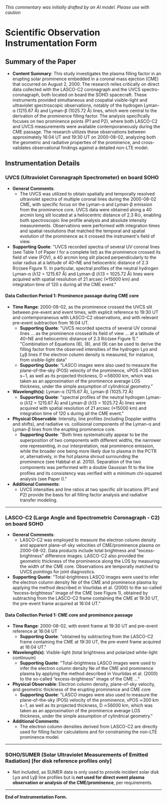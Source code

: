 _This commentary was initially drafted by an AI model. Please use with caution_

# Scientific Observation Instrumentation Form

## Summary of the Paper
- **Content Summary**: This study investigates the plasma filling factor in an erupting solar prominence embedded in a coronal mass ejection (CME) that occurred on August 2, 2000. The research relies critically on direct data collected with the LASCO-C2 coronagraph and the UVCS spectro-coronagraph, both located on board the SOHO spacecraft. These instruments provided simultaneous and cospatial visible-light and ultraviolet spectroscopic observations, notably of the hydrogen Lyman-α (1215.67 Å) and Lyman-β (1025.72 Å) lines, which were central to the derivation of the prominence filling factor. The analysis specifically focuses on two prominence points (P1 and P2), where both LASCO-C2 and UVCS measurements were available contemporaneously during the CME passage. The research utilizes these observations between approximately 16:04 UT and 19:30 UT on 2000-08-02, analyzing both the geometric and radiative properties of the prominence, and cross-validates observational findings against a detailed non-LTE model.

## Instrumentation Details

### UVCS (Ultraviolet Coronagraph Spectrometer) on board SOHO
- **General Comments**:
  - The UVCS was utilized to obtain spatially and temporally resolved ultraviolet spectra of multiple coronal lines during the 2000-08-02 CME, with specific focus on the Lyman-α and Lyman-β emission from the prominence core. UVCS data were obtained along a 40 arcmin long slit located at a heliocentric distance of 2.3 R⊙, enabling both spectroscopic line profile analysis and absolute intensity measurements. Observations were performed with integration times and spatial resolutions that matched the temporal and spatial evolution of the prominence as it crossed the instrument's field of view.
- **Supporting Quote**: "UVCS recorded spectra of several UV coronal lines (see Table 1 of Paper I for a complete list) as the prominence crossed its field of view (FOV), a 40 arcmin long slit placed perpendicularly to the solar radius at a latitude of 40◦NE and heliocentric distance of 2.3 R⊙(see Figure 1). In particular, spectral proﬁles of the neutral hydrogen Lyman-α (λ12 = 1215.67 Å) and Lyman-β (λ13 = 1025.72 Å) lines were acquired with spatial resolution of 21 arcsec (≈15000 km) and integration time of 120 s during all the CME event."

#### Data Collection Period 1: Prominence passage during CME core
- **Time Range**: 2000-08-02, as the prominence crossed the UVCS slit between pre-event and event times, with explicit reference to 19:30 UT and contemporaneous with LASCO-C2 observations, and with relevant pre-event subtraction from 16:04 UT.
  - **Supporting Quote**: "UVCS recorded spectra of several UV coronal lines ... as the prominence crossed its field of view ... at a latitude of 40◦NE and heliocentric distance of 2.3 R⊙(see Figure 1)."  
    "Combination of Equations (6), (8), and (9) can be used to derive the filling factor from the observed intensities of the hydrogen Lyα and Lyβ lines if the electron column density is measured, for instance, from visible-light data"
  - **Supporting Quote**: “LASCO images were also used to measure the plane-of-the-sky (POS) velocity of the prominence, vPOS ≃300 km s−1, as well as its projected thickness, D ≃56000 km, which was taken as an approximation of the prominence average LOS thickness, under the simple assumption of cylindrical geometry.”
- **Wavelength(s)**: Lyman-α (1215.67 Å), Lyman-β (1025.72 Å)
  - **Supporting Quote**: "spectral proﬁles of the neutral hydrogen Lyman-α (λ12 = 1215.67 Å) and Lyman-β (λ13 = 1025.72 Å) lines were acquired with spatial resolution of 21 arcsec (≈15000 km) and integration time of 120 s during all the CME event."
- **Physical Observable**: Intensity, line profiles (including Doppler widths and shifts), and radiative vs. collisional components of the Lyman-α and Lyman-β lines from the erupting prominence core.
  - **Supporting Quote**: "Both lines systematically appear to be the superposition of two components with diﬀerent widths, the narrower one representing, in our interpretation, real prominence emission, while the broader one being more likely due to plasma in the PCTR or, alternatively, in the hot plasma shroud surrounding the prominence (see Habbal et al. 2010). Separation of the two components was performed with a double Gaussian ﬁt to the line proﬁles and its consistency was veriﬁed with a minimum chi-squared analysis (see Paper I)."
- **Additional Comments**:
  - UVCS intensities and line ratios at two specific slit locations (P1 and P2) provide the basis for all filling factor analysis and radiative transfer modeling.

---

### LASCO-C2 (Large Angle and Spectrometric Coronagraph - C2) on board SOHO
- **General Comments**:
  - LASCO-C2 was employed to measure the electron column density and apparent plane-of-sky velocities of CME/prominence plasma on 2000-08-02. Data products include total brightness and "excess-brightness" difference images. LASCO-C2 also provided the geometric thickness of the prominence along the LOS by measuring the width of the CME core. Observations are temporally matched to UVCS pointings for joint diagnostics.
- **Supporting Quote**: "Total-brightness LASCO images were used to infer the electron column density Ne of the CME and prominence plasma by applying the method described in Vourlidas et al. (2000) to the so-called “excess-brightness” image of the CME (see Figure 1), obtained by subtracting from the LASCO-C2 frame containing the CME at 19:30 UT, the pre-event frame acquired at 16:04 UT."

#### Data Collection Period 1: CME core and prominence passage
- **Time Range**: 2000-08-02, with event frame at 19:30 UT and pre-event reference at 16:04 UT
  - **Supporting Quote**: "obtained by subtracting from the LASCO-C2 frame containing the CME at 19:30 UT, the pre-event frame acquired at 16:04 UT."
- **Wavelength(s)**: Visible-light (total brightness and polarized white-light continuum)
  - **Supporting Quote**: "Total-brightness LASCO images were used to infer the electron column density Ne of the CME and prominence plasma by applying the method described in Vourlidas et al. (2000) to the so-called “excess-brightness” image of the CME ..."
- **Physical Observable**: Electron column density, plane-of-sky velocity, and geometric thickness of the erupting prominence and CME core
  - **Supporting Quote**: "LASCO images were also used to measure the plane-of-the-sky (POS) velocity of the prominence, vPOS ≃300 km s−1, as well as its projected thickness, D ≃56000 km, which was taken as an approximation of the prominence average LOS thickness, under the simple assumption of cylindrical geometry."
- **Additional Comments**:
  - The electron column densities derived from LASCO-C2 are directly used for filling factor calculations and for constraining the non-LTE prominence model.

---

### SOHO/SUMER (Solar Ultraviolet Measurements of Emitted Radiation) [for disk reference profiles only]
- Not included, as SUMER data is only used to provide incident solar disk Lyα and Lyβ line profiles but is **not used for direct event plasma observation or analysis of the CME/prominence**, per requirements.

---

**End of Instrumentation Form.**
